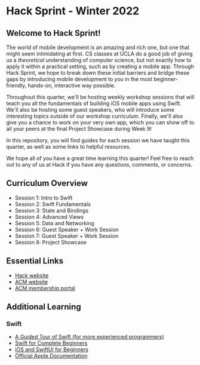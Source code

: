 # Hack Sprint - Winter 2022

## Welcome to Hack Sprint!

The world of mobile development is an amazing and rich one, but one that might seem intimidating at first. CS classes at UCLA do a good job of giving us a *theoretical* understanding of computer science, but not exactly how to apply it within a practical setting, such as by creating a mobile app. Through Hack Sprint, we hope to break down these initial barriers and bridge these gaps by introducing mobile development to you in the most beginner-friendly, hands-on, interactive way possible.

Throughout this quarter, we'll be hosting weekly workshop sessions that will teach you all the fundamentals of building iOS mobile apps using Swift. We'll also be hosting some guest speakers, who will introduce some interesting topics outside of our workshop curriculum. Finally, we'll also give you a chance to work on your very own app, which you can show off to all your peers at the final Project Showcase during Week 9!

In this repository, you will find guides for each session we have taught this quarter, as well as some links to helpful resources.

We hope all of you have a great time learning this quarter! Feel free to reach out to any of us at Hack if you have any questions, comments, or concerns.

## Curriculum Overview

- Session 1: Intro to Swift
- Session 2: Swift Fundamentals
- Session 3: State and Bindings
- Session 4: Advanced Views
- Session 5: Data and Networking
- Session 6: Guest Speaker + Work Session
- Session 7: Guest Speaker + Work Session
- Session 8: Project Showcase

## Essential Links

- [Hack website](https://hack.uclaacm.com/)
- [ACM website](https://www.uclaacm.com/)
- [ACM membership portal](https://members.uclaacm.com/)

## Additional Learning

### Swift
- [A Guided Tour of Swift (for more experienced programmers)](https://docs.swift.org/swift-book/GuidedTour/GuidedTour.html)
- [Swift for Complete Beginners](https://www.hackingwithswift.com/read/0/overview)
- [iOS and SwiftUI for Beginners](https://www.raywenderlich.com/ios/paths/learn)
- [Official Apple Documentation](https://www.swift.org/)
